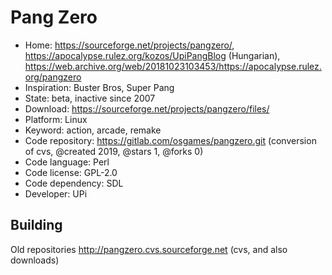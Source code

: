 # Pang Zero

- Home: https://sourceforge.net/projects/pangzero/, https://apocalypse.rulez.org/kozos/UpiPangBlog (Hungarian), https://web.archive.org/web/20181023103453/https://apocalypse.rulez.org/pangzero
- Inspiration: Buster Bros, Super Pang
- State: beta, inactive since 2007
- Download: https://sourceforge.net/projects/pangzero/files/
- Platform: Linux
- Keyword: action, arcade, remake
- Code repository: https://gitlab.com/osgames/pangzero.git (conversion of cvs, @created 2019, @stars 1, @forks 0)
- Code language: Perl
- Code license: GPL-2.0
- Code dependency: SDL
- Developer: UPi

## Building

Old repositories http://pangzero.cvs.sourceforge.net (cvs, and also downloads)